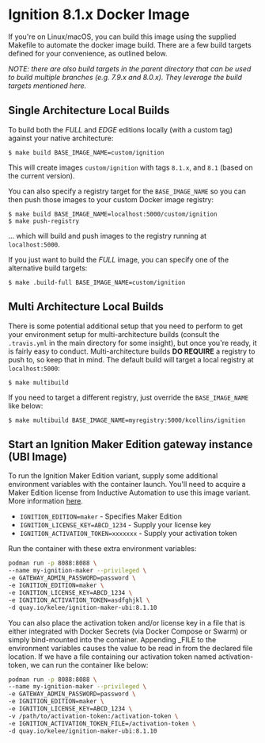 # Ignition 8.1.x Docker Image

If you're on Linux/macOS, you can build this image using the supplied Makefile to automate the docker image build.  There are a few build targets defined for your convenience, as outlined below.  

_NOTE: there are also build targets in the parent directory that can be used to build multiple branches (e.g. 7.9.x and 8.0.x).  They leverage the build targets mentioned here._

## Single Architecture Local Builds

To build both the _FULL_ and _EDGE_ editions locally (with a custom tag) against your native architecture:

    $ make build BASE_IMAGE_NAME=custom/ignition

This will create images `custom/ignition` with tags `8.1.x`, and `8.1` (based on the current version).

You can also specify a registry target for the `BASE_IMAGE_NAME` so you can then push those images to your custom Docker image registry:

    $ make build BASE_IMAGE_NAME=localhost:5000/custom/ignition
    $ make push-registry

... which will build and push images to the registry running at `localhost:5000`.

If you just want to build the _FULL_ image, you can specify one of the alternative build targets:

    $ make .build-full BASE_IMAGE_NAME=custom/ignition

## Multi Architecture Local Builds

There is some potential additional setup that you need to perform to get your environment setup for multi-architecture builds (consult the `.travis.yml` in the main directory for some insight), but once you're ready, it is fairly easy to conduct.  Multi-architecture builds **DO REQUIRE** a registry to push to, so keep that in mind.  The default build will target a local registry at `localhost:5000`:

    $ make multibuild

If you need to target a different registry, just override the `BASE_IMAGE_NAME` like below:

    $ make multibuild BASE_IMAGE_NAME=myregistry:5000/kcollins/ignition

## Start an Ignition Maker Edition gateway instance (UBI Image)

To run the Ignition Maker Edition variant, supply some additional environment variables with the container launch. You'll need to acquire a Maker Edition license from Inductive Automation to use this image variant. More information [here](https://inductiveautomation.com/ignition/maker-edition).

- `IGNITION_EDITION=maker` - Specifies Maker Edition
- `IGNITION_LICENSE_KEY=ABCD_1234` - Supply your license key
- `IGNITION_ACTIVATION_TOKEN=xxxxxxx` - Supply your activation token

Run the container with these extra environment variables:

```bash
podman run -p 8088:8088 \
--name my-ignition-maker --privileged \ 
-e GATEWAY_ADMIN_PASSWORD=password \
-e IGNITION_EDITION=maker \ 
-e IGNITION_LICENSE_KEY=ABCD_1234 \
-e IGNITION_ACTIVATION_TOKEN=asdfghjkl \
-d quay.io/kelee/ignition-maker-ubi:8.1.10
```

You can also place the activation token and/or license key in a file that is either integrated with Docker Secrets (via Docker Compose or Swarm) or simply bind-mounted into the container. Appending _FILE to the environment variables causes the value to be read in from the declared file location. If we have a file containing our activation token named activation-token, we can run the container like below:

```bash
podman run -p 8088:8088 \ 
--name my-ignition-maker --privileged \
-e GATEWAY_ADMIN_PASSWORD=password \
-e IGNITION_EDITION=maker \
-e IGNITION_LICENSE_KEY=ABCD_1234 \
-v /path/to/activation-token:/activation-token \
-e IGNITION_ACTIVATION_TOKEN_FILE=/activation-token \
-d quay.io/kelee/ignition-maker-ubi:8.1.10
```



